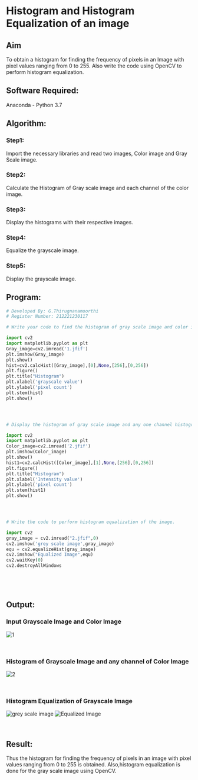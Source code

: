 # Histogram and Histogram Equalization of an image
## Aim
To obtain a histogram for finding the frequency of pixels in an Image with pixel values ranging from 0 to 255. Also write the code using OpenCV to perform histogram equalization.

## Software Required:
Anaconda - Python 3.7

## Algorithm:
### Step1:
Import the necessary libraries and read two images, Color image and Gray Scale image.
<br>

### Step2:
Calculate the Histogram of Gray scale image and each channel of the color image.
<br>

### Step3:
Display the histograms with their respective images.
<br>

### Step4:
Equalize the grayscale image.
<br>

### Step5:
Display the grayscale image.
<br>

## Program:
```python
# Developed By: G.Thirugnanamoorthi
# Register Number: 212221230117

# Write your code to find the histogram of gray scale image and color image channels.

import cv2
import matplotlib.pyplot as plt
Gray_image=cv2.imread('1.jfif')
plt.imshow(Gray_image)
plt.show()
hist=cv2.calcHist([Gray_image],[0],None,[256],[0,256])
plt.figure()
plt.title("Histogram")
plt.xlabel('grayscale value')
plt.ylabel('pixel count')
plt.stem(hist)
plt.show()




# Display the histogram of gray scale image and any one channel histogram from color image

import cv2
import matplotlib.pyplot as plt
Color_image=cv2.imread('2.jfif')
plt.imshow(Color_image)
plt.show()
hist1=cv2.calcHist([Color_image],[1],None,[256],[0,256])
plt.figure()
plt.title("Histogram")
plt.xlabel('Intensity value')
plt.ylabel('pixel count')
plt.stem(hist1)
plt.show()




# Write the code to perform histogram equalization of the image. 

import cv2
gray_image = cv2.imread("2.jfif",0)
cv2.imshow('grey scale image',gray_image)
equ = cv2.equalizeHist(gray_image)
cv2.imshow("Equalized Image",equ)
cv2.waitKey(0)
cv2.destroyAllWindows 






```
## Output:
### Input Grayscale Image and Color Image
![1](https://user-images.githubusercontent.com/94980741/165251320-3d787c30-44ad-4e2c-a084-2ef03c35818e.png)

<br>

### Histogram of Grayscale Image and any channel of Color Image
![2](https://user-images.githubusercontent.com/94980741/165251469-7efb5599-e9c2-4026-aacb-97f15b2b4029.png)

<br>

### Histogram Equalization of Grayscale Image
![grey scale image](https://user-images.githubusercontent.com/94980741/165251636-cc408512-3224-4f03-bfaf-154a4ea5a786.png)
![Equalized Image](https://user-images.githubusercontent.com/94980741/165251674-e0e70492-24d9-408f-94c5-7143ebeb40e6.png)


<br>


## Result: 
Thus the histogram for finding the frequency of pixels in an image with pixel values ranging from 0 to 255 is obtained. Also,histogram equalization is done for the gray scale image using OpenCV.
